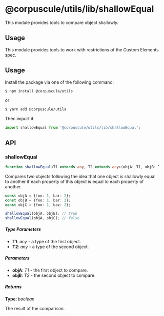 # @corpuscule/utils/lib/shallowEqual

This module provides tools to compare object shallowly.

## Usage

This module provides tools to work with restrictions of the Custom Elements
spec.

## Usage

Install the package via one of the following command:

```bash
$ npm install @corpuscule/utils
```

or

```bash
$ yarn add @corpuscule/utils
```

Then import it:

```typescript
import shallowEqual from '@corpuscule/utils/lib/shallowEqual';
```

## API

### shallowEqual

```typescript
function shallowEqual<T1 extends any, T2 extends any>(objA: T1, objB: T2): boolean;
```

Compares two objects following the idea that one object is shallowly equal to
another if each property of this object is equal to each property of another.

```typescript
const objA = {foo: 1, bar: 2};
const objB = {foo: 1, bar: 2};
const objC = {foo: 1, baz: 2};

shallowEqual(objA, objB); // true
shallowEqual(objA, objC); // false
```

##### Type Parameters

- **T1**: _any_ - a type of the first object.
- **T2**: _any_ - a type of the second object.

##### Parameters

- **objA**: _T1_ - the first object to compare.
- **objB**: _T2_ - the second object to compare.

##### Returns

**Type**: _boolean_

The result of the comparison.
